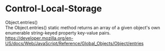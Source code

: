 # Control-Local-Storage

Object.entries() <br>
The Object.entries()
static method returns an array of a given object's own enumerable string-keyed property key-value pairs. <br>
https://developer.mozilla.org/en-US/docs/Web/JavaScript/Reference/Global_Objects/Object/entries
